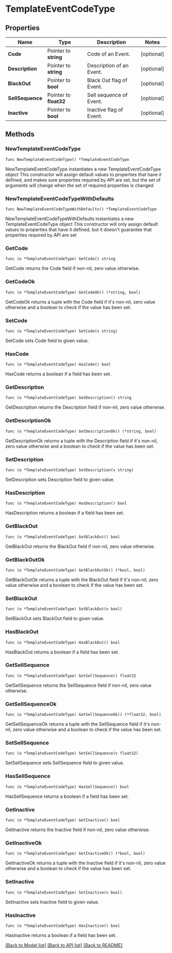 # TemplateEventCodeType

## Properties

Name | Type | Description | Notes
------------ | ------------- | ------------- | -------------
**Code** | Pointer to **string** | Code of an Event. | [optional] 
**Description** | Pointer to **string** | Description of an Event. | [optional] 
**BlackOut** | Pointer to **bool** | Black Out flag of Event. | [optional] 
**SellSequence** | Pointer to **float32** | Sell sequence of Event. | [optional] 
**Inactive** | Pointer to **bool** | Inactive flag of Event. | [optional] 

## Methods

### NewTemplateEventCodeType

`func NewTemplateEventCodeType() *TemplateEventCodeType`

NewTemplateEventCodeType instantiates a new TemplateEventCodeType object
This constructor will assign default values to properties that have it defined,
and makes sure properties required by API are set, but the set of arguments
will change when the set of required properties is changed

### NewTemplateEventCodeTypeWithDefaults

`func NewTemplateEventCodeTypeWithDefaults() *TemplateEventCodeType`

NewTemplateEventCodeTypeWithDefaults instantiates a new TemplateEventCodeType object
This constructor will only assign default values to properties that have it defined,
but it doesn't guarantee that properties required by API are set

### GetCode

`func (o *TemplateEventCodeType) GetCode() string`

GetCode returns the Code field if non-nil, zero value otherwise.

### GetCodeOk

`func (o *TemplateEventCodeType) GetCodeOk() (*string, bool)`

GetCodeOk returns a tuple with the Code field if it's non-nil, zero value otherwise
and a boolean to check if the value has been set.

### SetCode

`func (o *TemplateEventCodeType) SetCode(v string)`

SetCode sets Code field to given value.

### HasCode

`func (o *TemplateEventCodeType) HasCode() bool`

HasCode returns a boolean if a field has been set.

### GetDescription

`func (o *TemplateEventCodeType) GetDescription() string`

GetDescription returns the Description field if non-nil, zero value otherwise.

### GetDescriptionOk

`func (o *TemplateEventCodeType) GetDescriptionOk() (*string, bool)`

GetDescriptionOk returns a tuple with the Description field if it's non-nil, zero value otherwise
and a boolean to check if the value has been set.

### SetDescription

`func (o *TemplateEventCodeType) SetDescription(v string)`

SetDescription sets Description field to given value.

### HasDescription

`func (o *TemplateEventCodeType) HasDescription() bool`

HasDescription returns a boolean if a field has been set.

### GetBlackOut

`func (o *TemplateEventCodeType) GetBlackOut() bool`

GetBlackOut returns the BlackOut field if non-nil, zero value otherwise.

### GetBlackOutOk

`func (o *TemplateEventCodeType) GetBlackOutOk() (*bool, bool)`

GetBlackOutOk returns a tuple with the BlackOut field if it's non-nil, zero value otherwise
and a boolean to check if the value has been set.

### SetBlackOut

`func (o *TemplateEventCodeType) SetBlackOut(v bool)`

SetBlackOut sets BlackOut field to given value.

### HasBlackOut

`func (o *TemplateEventCodeType) HasBlackOut() bool`

HasBlackOut returns a boolean if a field has been set.

### GetSellSequence

`func (o *TemplateEventCodeType) GetSellSequence() float32`

GetSellSequence returns the SellSequence field if non-nil, zero value otherwise.

### GetSellSequenceOk

`func (o *TemplateEventCodeType) GetSellSequenceOk() (*float32, bool)`

GetSellSequenceOk returns a tuple with the SellSequence field if it's non-nil, zero value otherwise
and a boolean to check if the value has been set.

### SetSellSequence

`func (o *TemplateEventCodeType) SetSellSequence(v float32)`

SetSellSequence sets SellSequence field to given value.

### HasSellSequence

`func (o *TemplateEventCodeType) HasSellSequence() bool`

HasSellSequence returns a boolean if a field has been set.

### GetInactive

`func (o *TemplateEventCodeType) GetInactive() bool`

GetInactive returns the Inactive field if non-nil, zero value otherwise.

### GetInactiveOk

`func (o *TemplateEventCodeType) GetInactiveOk() (*bool, bool)`

GetInactiveOk returns a tuple with the Inactive field if it's non-nil, zero value otherwise
and a boolean to check if the value has been set.

### SetInactive

`func (o *TemplateEventCodeType) SetInactive(v bool)`

SetInactive sets Inactive field to given value.

### HasInactive

`func (o *TemplateEventCodeType) HasInactive() bool`

HasInactive returns a boolean if a field has been set.


[[Back to Model list]](../README.md#documentation-for-models) [[Back to API list]](../README.md#documentation-for-api-endpoints) [[Back to README]](../README.md)


